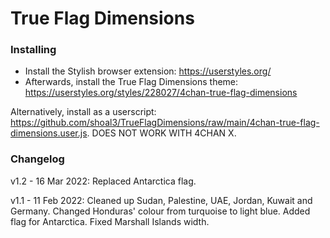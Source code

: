 # True Flag Dimensions

### Installing

- Install the Stylish browser extension: https://userstyles.org/
- Afterwards, install the True Flag Dimensions theme: https://userstyles.org/styles/228027/4chan-true-flag-dimensions

Alternatively, install as a userscript: https://github.com/shoal3/TrueFlagDimensions/raw/main/4chan-true-flag-dimensions.user.js. DOES NOT WORK WITH 4CHAN X.

### Changelog

v1.2 - 16 Mar 2022: Replaced Antarctica flag.

v1.1 - 11 Feb 2022: Cleaned up Sudan, Palestine, UAE, Jordan, Kuwait and Germany. Changed Honduras' colour from turquoise to light blue. Added flag for Antarctica. Fixed Marshall Islands width.
